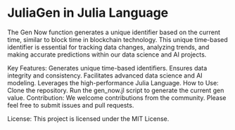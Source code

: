 # JuliaGen in Julia Language 

The Gen Now function generates a unique identifier based on the current time, similar to block time in blockchain technology. This unique time-based identifier is essential for tracking data changes, analyzing trends, and making accurate predictions within our data science and AI projects.

Key Features:
Generates unique time-based identifiers.
Ensures data integrity and consistency.
Facilitates advanced data science and AI modeling.
Leverages the high-performance Julia Language.
How to Use:
Clone the repository.
Run the gen_now.jl script to generate the current gen value.
Contribution:
We welcome contributions from the community. Please feel free to submit issues and pull requests.

License:
This project is licensed under the MIT License.
